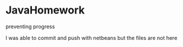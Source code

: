 JavaHomework
============

preventing progress



I was able to commit and push with netbeans but the files are not here
